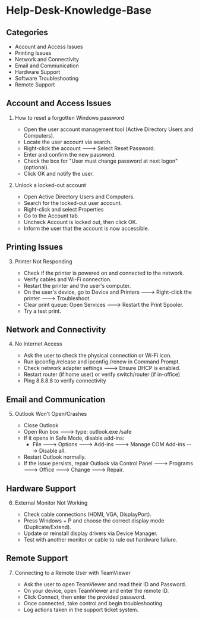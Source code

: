 # Help-Desk-Knowledge-Base

## Categories

- Account and Access Issues
- Printing Issues
- Network and Connectivity
- Email and Communication
- Hardware Support
- Software Troubleshooting
- Remote Support

## Account and Access Issues

1. How to reset a forgotten Windows password
    - Open the user account management tool (Active Directory Users and Computers).
    - Locate the user account via search.
    - Right-click the account ---> Select Reset Password.
    - Enter and confirm the new password.
    - Check the box for "User must change password at next logon" (optional).
    - Click OK and notify the user.

2. Unlock a locked-out account
   - Open Active Directory Users and Computers.
   - Search for the locked-out user account.
   - Right-click and select Properties
   - Go to the Account tab.
   - Uncheck Account is locked out, then click OK.
   - Inform the user that the account is now accessible.

## Printing Issues

3. Printer Not Responding
   
   - Check if the printer is powered on and connected to the network.
   - Verify cables and Wi-Fi connection.
   - Restart the printer and the user's computer.
   - On the user's device, go to Device and Printers ---> Right-click the printer ---> Troubleshoot.
   - Clear print queue: Open Services ---> Restart the Print Spooler.
   - Try a test print.
  
## Network and Connectivity

4. No Internet Access
   
   - Ask the user to check the physical connection or Wi-Fi icon.
   - Run ipconfig /release and ipconfig /renew in Command Prompt.
   - Check network adapter settings ---> Ensure DHCP is enabled.
   - Restart router (if home user) or verify switch/router (if in-office)
   - Ping 8.8.8.8 to verify connectivity
  
## Email and Communication

5. Outlook Won't Open/Crashes
   
   - Close Outlook
   - Open Run box ---> type: outlook.exe /safe
   - If it opens in Safe Mode, disable add-ins:
       - File ---> Options ---> Add-ins ---> Manage COM Add-ins ---> Disable all.
   - Restart Outlook normally.
   - If the issue persists, repair Outlook via Control Panel ---> Programs ---> Office ---> Change ---> Repair.
  
## Hardware Support

6. External Monitor Not Working
   
   - Check cable connections (HDMI, VGA, DisplayPort).
   - Press Windows + P and choose the correct display mode (Duplicate/Extend).
   - Update or reinstall display drivers via Device Manager.
   - Test with another monitor or cable to rule out hardware failure.
  
## Remote Support

7. Connecting to a Remote User with TeamViewer
   
   - Ask the user to open TeamViewer and read their ID and Password.
   - On your device, open TeamViewer and enter the remote ID.
   - Click Connect, then enter the provided password.
   - Once connected, take control and begin troubleshooting
   - Log actions taken in the support ticket system.
